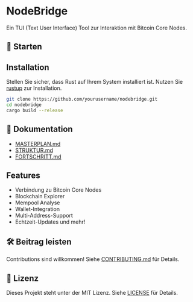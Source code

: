 # NodeBridge

Ein TUI (Text User Interface) Tool zur Interaktion mit Bitcoin Core Nodes.

## 🚀 Starten

## Installation

Stellen Sie sicher, dass Rust auf Ihrem System installiert ist. Nutzen Sie [rustup](https://rustup.rs/) zur Installation.

```bash
git clone https://github.com/yourusername/nodebridge.git
cd nodebridge
cargo build --release
```

## 📄 Dokumentation

- [MASTERPLAN.md](MASTERPLAN.md)
- [STRUKTUR.md](STRUKTUR.md)
- [FORTSCHRITT.md](FORTSCHRITT.md)

## Features

- Verbindung zu Bitcoin Core Nodes
- Blockchain Explorer
- Mempool Analyse
- Wallet-Integration
- Multi-Address-Support
- Echtzeit-Updates und mehr!

## 🛠️ Beitrag leisten

Contributions sind willkommen! Siehe [CONTRIBUTING.md](CONTRIBUTING.md) für Details.

## 📄 Lizenz

Dieses Projekt steht unter der MIT Lizenz. Siehe [LICENSE](LICENSE) für Details.

